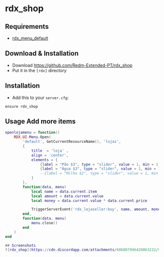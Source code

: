 # rdx_shop

## Requirements
- [rdx_menu_default](https://github.com/Redm-Extended-PT/rdx_menu_default)

## Download & Installation

- Download https://github.com/Redm-Extended-PT/rdx_shop
- Put it in the `[rdx]` directory

## Installation
- Add this to your `server.cfg`:

```
ensure rdx_shop
```

## Usage Add more items
```lua
openlojamenu = function()
	RDX.UI.Menu.Open(
		'default', GetCurrentResourceName(), 'lojas',
		{
            title  = 'loja' ,
            align = 'center',
			elements = {
				{label = "Pão $3", type = "slider", value = 1, min = 1, max = 1, price = 3, item = "bread"},
				{label = "Água $3", type = "slider", value = 1, min = 1, max = 1, price = 3, item = "water"},
				--{label = "Milho $2", type = "slider", value = 1, min = 1, max = 1, price = 2, item = "milho"},
            }
		},
		function(data, menu)
			local name = data.current.item
			local amount = data.current.value
			local money = data.current.value * data.current.price

			TriggerServerEvent('rdx_lojaseller:buy', name, amount, money)
        end,
        function(data, menu)
			menu.close()
        end
	)
end

## Screenshots
![rdx_shop](https://cdn.discordapp.com/attachments/686807996420063232/901654422927597599/unknown.png)
